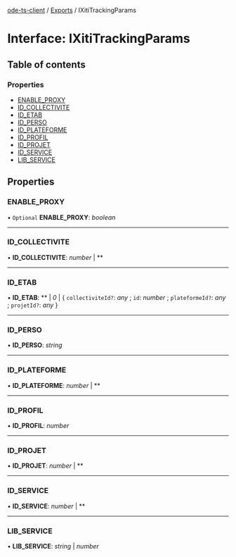 [ode-ts-client](../README.md) / [Exports](../modules.md) / IXitiTrackingParams

# Interface: IXitiTrackingParams

## Table of contents

### Properties

- [ENABLE\_PROXY](ixititrackingparams.md#enable_proxy)
- [ID\_COLLECTIVITE](ixititrackingparams.md#id_collectivite)
- [ID\_ETAB](ixititrackingparams.md#id_etab)
- [ID\_PERSO](ixititrackingparams.md#id_perso)
- [ID\_PLATEFORME](ixititrackingparams.md#id_plateforme)
- [ID\_PROFIL](ixititrackingparams.md#id_profil)
- [ID\_PROJET](ixititrackingparams.md#id_projet)
- [ID\_SERVICE](ixititrackingparams.md#id_service)
- [LIB\_SERVICE](ixititrackingparams.md#lib_service)

## Properties

### ENABLE\_PROXY

• `Optional` **ENABLE\_PROXY**: *boolean*

___

### ID\_COLLECTIVITE

• **ID\_COLLECTIVITE**: *number* \| **

___

### ID\_ETAB

• **ID\_ETAB**: ** \| *0* \| { `collectiviteId?`: *any* ; `id`: *number* ; `plateformeId?`: *any* ; `projetId?`: *any*  }

___

### ID\_PERSO

• **ID\_PERSO**: *string*

___

### ID\_PLATEFORME

• **ID\_PLATEFORME**: *number* \| **

___

### ID\_PROFIL

• **ID\_PROFIL**: *number*

___

### ID\_PROJET

• **ID\_PROJET**: *number* \| **

___

### ID\_SERVICE

• **ID\_SERVICE**: *number* \| **

___

### LIB\_SERVICE

• **LIB\_SERVICE**: *string* \| *number*
